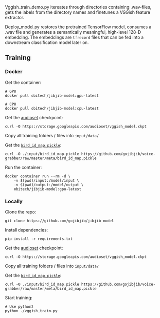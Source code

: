 Vggish_train_demo.py itereates through directories containing .wav-files, gets the labels from the directory names and finetunes a VGGish feature extractor.

Deploy_model.py restores the pretrained TensorFlow model, consumes a .wav file and generates a semantically meaningful, high-level 128-D embedding. The embeddings are `tfrecord` files that can be fed into a downstream classification model later on.

## Training

### Docker

Get the container:

```
# GPU
docker pull obitech/jibjib-model:gpu-latest

# CPU
docker pull obitech/jibjib-model:cpu-latest
```

Get the [audioset](https://github.com/tensorflow/models/tree/master/research/audioset) checkpoint:

```
curl -O https://storage.googleapis.com/audioset/vggish_model.ckpt
```

Copy all training folders / files into `input/data/`

Get the [`bird_id_map.pickle`](github.com/gojibjib/voice-grabber):

```
curl -O ./input/bird_id_map.pickle https://github.com/gojibjib/voice-grabber/raw/master/meta/bird_id_map.pickle
```

Run the container:

```
docker container run --rm -d \
    -v $(pwd)/input:/model/input \
    -v $(pwd)/output:/model/output \
    obitech/jibjib-model:gpu-latest
```

### Locally

Clone the repo:

```
git clone https://github.com/gojibjib/jibjib-model
```

Install dependencies:

```
pip install -r requirements.txt
```

Get the [audioset](https://github.com/tensorflow/models/tree/master/research/audioset) checkpoint:

```
curl -O https://storage.googleapis.com/audioset/vggish_model.ckpt
```

Copy all training folders / files into `input/data/`

Get the [`bird_id_map.pickle`](github.com/gojibjib/voice-grabber):

```
curl -O ./input/bird_id_map.pickle https://github.com/gojibjib/voice-grabber/raw/master/meta/bird_id_map.pickle
```

Start training:

```
# Use python2
python ./vggish_train.py
```